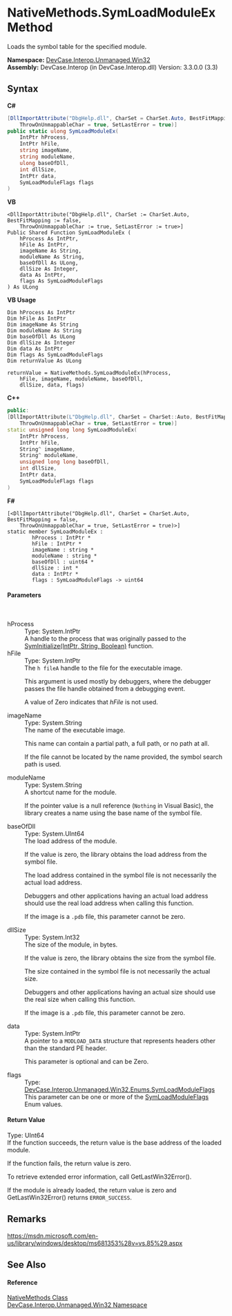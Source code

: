 # NativeMethods.SymLoadModuleEx Method 
 

Loads the symbol table for the specified module.

**Namespace:**&nbsp;<a href="N_DevCase_Interop_Unmanaged_Win32">DevCase.Interop.Unmanaged.Win32</a><br />**Assembly:**&nbsp;DevCase.Interop (in DevCase.Interop.dll) Version: 3.3.0.0 (3.3)

## Syntax

**C#**<br />
``` C#
[DllImportAttribute("DbgHelp.dll", CharSet = CharSet.Auto, BestFitMapping = false, 
	ThrowOnUnmappableChar = true, SetLastError = true)]
public static ulong SymLoadModuleEx(
	IntPtr hProcess,
	IntPtr hFile,
	string imageName,
	string moduleName,
	ulong baseOfDll,
	int dllSize,
	IntPtr data,
	SymLoadModuleFlags flags
)
```

**VB**<br />
``` VB
<DllImportAttribute("DbgHelp.dll", CharSet := CharSet.Auto, BestFitMapping := false, 
	ThrowOnUnmappableChar := true, SetLastError := true>]
Public Shared Function SymLoadModuleEx ( 
	hProcess As IntPtr,
	hFile As IntPtr,
	imageName As String,
	moduleName As String,
	baseOfDll As ULong,
	dllSize As Integer,
	data As IntPtr,
	flags As SymLoadModuleFlags
) As ULong
```

**VB Usage**<br />
``` VB Usage
Dim hProcess As IntPtr
Dim hFile As IntPtr
Dim imageName As String
Dim moduleName As String
Dim baseOfDll As ULong
Dim dllSize As Integer
Dim data As IntPtr
Dim flags As SymLoadModuleFlags
Dim returnValue As ULong

returnValue = NativeMethods.SymLoadModuleEx(hProcess, 
	hFile, imageName, moduleName, baseOfDll, 
	dllSize, data, flags)
```

**C++**<br />
``` C++
public:
[DllImportAttribute(L"DbgHelp.dll", CharSet = CharSet::Auto, BestFitMapping = false, 
	ThrowOnUnmappableChar = true, SetLastError = true)]
static unsigned long long SymLoadModuleEx(
	IntPtr hProcess, 
	IntPtr hFile, 
	String^ imageName, 
	String^ moduleName, 
	unsigned long long baseOfDll, 
	int dllSize, 
	IntPtr data, 
	SymLoadModuleFlags flags
)
```

**F#**<br />
``` F#
[<DllImportAttribute("DbgHelp.dll", CharSet = CharSet.Auto, BestFitMapping = false, 
	ThrowOnUnmappableChar = true, SetLastError = true)>]
static member SymLoadModuleEx : 
        hProcess : IntPtr * 
        hFile : IntPtr * 
        imageName : string * 
        moduleName : string * 
        baseOfDll : uint64 * 
        dllSize : int * 
        data : IntPtr * 
        flags : SymLoadModuleFlags -> uint64 

```


#### Parameters
&nbsp;<dl><dt>hProcess</dt><dd>Type: System.IntPtr<br />A handle to the process that was originally passed to the <a href="M_DevCase_Interop_Unmanaged_Win32_NativeMethods_SymInitialize">SymInitialize(IntPtr, String, Boolean)</a> function.</dd><dt>hFile</dt><dd>Type: System.IntPtr<br />The `h fileA` handle to the file for the executable image. 

 This argument is used mostly by debuggers, where the debugger passes the file handle obtained from a debugging event. 

 A value of Zero indicates that *hFile* is not used.</dd><dt>imageName</dt><dd>Type: System.String<br />The name of the executable image. 

 This name can contain a partial path, a full path, or no path at all. 

 If the file cannot be located by the name provided, the symbol search path is used.</dd><dt>moduleName</dt><dd>Type: System.String<br />A shortcut name for the module. 

 If the pointer value is a null reference (`Nothing` in Visual Basic), the library creates a name using the base name of the symbol file.</dd><dt>baseOfDll</dt><dd>Type: System.UInt64<br />The load address of the module. 

 If the value is zero, the library obtains the load address from the symbol file. 

 The load address contained in the symbol file is not necessarily the actual load address. 

 Debuggers and other applications having an actual load address should use the real load address when calling this function. 

 If the image is a `.pdb` file, this parameter cannot be zero.</dd><dt>dllSize</dt><dd>Type: System.Int32<br />The size of the module, in bytes. 

 If the value is zero, the library obtains the size from the symbol file. 

 The size contained in the symbol file is not necessarily the actual size. 

 Debuggers and other applications having an actual size should use the real size when calling this function. 

 If the image is a `.pdb` file, this parameter cannot be zero.</dd><dt>data</dt><dd>Type: System.IntPtr<br />A pointer to a `MODLOAD_DATA` structure that represents headers other than the standard PE header. 

 This parameter is optional and can be Zero.</dd><dt>flags</dt><dd>Type: <a href="T_DevCase_Interop_Unmanaged_Win32_Enums_SymLoadModuleFlags">DevCase.Interop.Unmanaged.Win32.Enums.SymLoadModuleFlags</a><br />This parameter can be one or more of the <a href="T_DevCase_Interop_Unmanaged_Win32_Enums_SymLoadModuleFlags">SymLoadModuleFlags</a> Enum values.</dd></dl>

#### Return Value
Type: UInt64<br />If the function succeeds, the return value is the base address of the loaded module. 

 If the function fails, the return value is zero. 

 To retrieve extended error information, call GetLastWin32Error(). 

 If the module is already loaded, the return value is zero and GetLastWin32Error() returns `ERROR_SUCCESS`.

## Remarks
<a href="https://msdn.microsoft.com/en-us/library/windows/desktop/ms681353%28v=vs.85%29.aspx" target="_blank">https://msdn.microsoft.com/en-us/library/windows/desktop/ms681353%28v=vs.85%29.aspx</a>

## See Also


#### Reference
<a href="T_DevCase_Interop_Unmanaged_Win32_NativeMethods">NativeMethods Class</a><br /><a href="N_DevCase_Interop_Unmanaged_Win32">DevCase.Interop.Unmanaged.Win32 Namespace</a><br />